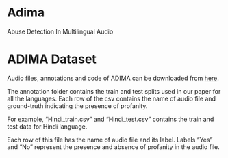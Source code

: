 # Adima
Abuse Detection In Multilingual Audio

# ADIMA Dataset

Audio files, annotations and code of ADIMA can be downloaded from [here](https://drive.google.com/drive/folders/1geQ4PlXGsNCvPQDT3tKztvAu817PB5TP).

The annotation folder contains the train and test splits used in our paper for all the languages. Each row of the csv contains the name of audio file and ground-truth indicating the presence of profanity.

For example, “Hindi_train.csv” and “Hindi_test.csv” contains the train and test data for Hindi language. 

Each row of this file has the name of audio file and its label. Labels “Yes” and “No” represent the presence and absence of profanity in the audio file.
